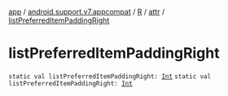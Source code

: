 [app](../../../index.md) / [android.support.v7.appcompat](../../index.md) / [R](../index.md) / [attr](index.md) / [listPreferredItemPaddingRight](./list-preferred-item-padding-right.md)

# listPreferredItemPaddingRight

`static val listPreferredItemPaddingRight: `[`Int`](https://kotlinlang.org/api/latest/jvm/stdlib/kotlin/-int/index.html)
`static val listPreferredItemPaddingRight: `[`Int`](https://kotlinlang.org/api/latest/jvm/stdlib/kotlin/-int/index.html)
